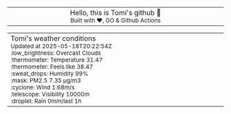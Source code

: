 
<div align="center">
<table>
<tbody>
<td align="center">
<img width="2000" height="0"><br>
Hello, this is Tomi's github 👋<br>
<sup>Built with ❤️, GO & Github Actions</sup><br>
<img width="2000" height="0">
</td>
</tbody>
</table>
</div>
<table>
<tbody>
<td align="left">
<img width="2000" height="0"><br>
Tomi's weather conditions<br>
<sup>Updated at 2025-05-18T20:22:54Z</sup><br>
<sup>:low_brightness: Overcast Clouds</sup><br>
<sup>:thermometer: Temperature 31.47 </sup><br>
<sup>:thermometer: Feels like 38.47</sup><br>
<sup>:sweat_drops: Humidity 99%</sup><br>
<sup>:mask: PM2.5 7.35 μg/m3</sup><br>
<sup>:cyclone: Wind 1.68m/s </sup><br>
<sup>:telescope: Visibility 10000m </sup><br>
<sup>:droplet: Rain 0mm/last 1h </sup><br>
<img width="2000" height="0">
</td>
<td align="left">
<img width="2000" height="0"><br>
<br>
<img width="2000" height="0">
</td>
</tbody>
</table>
</div>
    